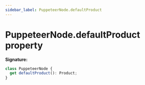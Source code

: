 ```yaml
---
sidebar_label: PuppeteerNode.defaultProduct
---
```


# PuppeteerNode.defaultProduct property

**Signature:**

```typescript
class PuppeteerNode {
  get defaultProduct(): Product;
}
```
